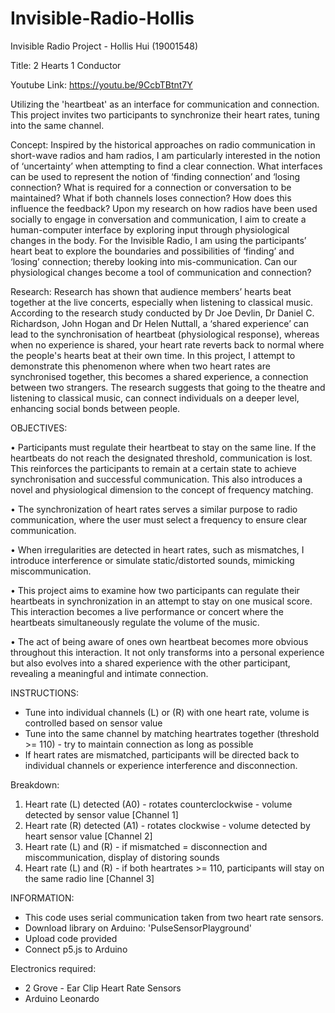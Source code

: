 # Invisible-Radio-Hollis
 
Invisible Radio Project - Hollis Hui (19001548)

Title: 2 Hearts 1 Conductor

Youtube Link: https://youtu.be/9CcbTBtnt7Y

Utilizing the 'heartbeat' as an interface for communication and connection. 
This project invites two participants to synchronize their heart rates, tuning into the same channel.

Concept:
Inspired by the historical approaches on radio communication in short-wave radios and ham radios, I am particularly interested in the notion of ‘uncertainty’ when attempting to find a clear connection. What interfaces can be used to represent the notion of ‘finding connection’ and ‘losing connection? What is required for a connection or conversation to be maintained? What if both channels loses connection? How does this influence the feedback? Upon my research on how radios have been used socially to engage in conversation and communication, I aim to create a human-computer interface by exploring input through physiological changes in the body. For the Invisible Radio, I am using the participants’ heart beat to explore the boundaries and possibilities of ‘finding’ and ‘losing’ connection; thereby looking into mis-communication. Can our physiological changes become a tool of communication and connection? 

Research:
Research has shown that audience members’ hearts beat together at the live concerts, especially when listening to classical music. According to the research study conducted by Dr Joe Devlin, Dr Daniel C. Richardson, John Hogan and Dr Helen Nuttall, a ‘shared experience’ can lead to the synchronisation of heartbeat (physiological response), whereas when no experience is shared, your heart rate reverts back to normal where the people's hearts beat at their own time. In this project, I attempt to demonstrate this phenomenon where when two heart rates are synchronised together, this becomes a shared experience, a connection between two strangers. The research suggests that going to the theatre and listening to classical music, can connect individuals on a deeper level, enhancing social bonds between people.


 OBJECTIVES:

•	Participants must regulate their heartbeat to stay on the same line. If the heartbeats do not reach the designated threshold, communication is lost. This reinforces the participants to remain at a certain state to achieve synchronisation and successful communication. This also introduces a novel and physiological dimension to the concept of frequency matching.

•	The synchronization of heart rates serves a similar purpose to radio communication, where the user must select a frequency to ensure clear communication.

•	When irregularities are detected in heart rates, such as mismatches, I introduce interference or simulate static/distorted sounds, mimicking miscommunication.

•	This project aims to examine how two participants can regulate their heartbeats in synchronization in an attempt to stay on one musical score. This interaction becomes a live performance or concert where the heartbeats simultaneously regulate the volume of the music.

•	The act of being aware of ones own heartbeat becomes more obvious throughout this interaction. It not only transforms into a personal experience but also evolves into a shared experience with the other participant, revealing a meaningful and intimate connection.


INSTRUCTIONS:
- Tune into individual channels (L) or (R) with one heart rate, volume is controlled based on sensor value
- Tune into the same channel by matching heartrates together (threshold >= 110) - try to maintain connection as long as possible
- If heart rates are mismatched, participants will be directed back to individual channels or experience interference and disconnection.


Breakdown:
1. Heart rate (L) detected (A0) - rotates counterclockwise - volume detected by sensor value [Channel 1]
2. Heart rate (R) detected (A1) - rotates clockwise - volume detected by heart sensor value [Channel 2]
3. Heart rate (L) and (R) - if mismatched = disconnection and miscommunication, display of distoring sounds
4. Heart rate (L) and (R) - if both heartrates >= 110, participants will stay on the same radio line [Channel 3]


INFORMATION:
- This code uses serial communication taken from two heart rate sensors.
- Download library on Arduino: 'PulseSensorPlayground'
- Upload code provided
- Connect p5.js to Arduino


Electronics required:
- 2 Grove - Ear Clip Heart Rate Sensors
- Arduino Leonardo